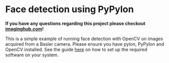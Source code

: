 # Face detection using PyPylon
**If you have any questions regarding this project please checkout [imaginghub.com](http://imaginghub.com/)!** 

This is a simple example of running face detection with OpenCV on images acquired from a Basler camera. Please ensure you have pylon, PyPylon and OpenCV installed. See the guide [here](http://imaging-hub.z7c.de/projects/current/100-from-zero-to-image/documentation) on how to set up the required software on your system.
